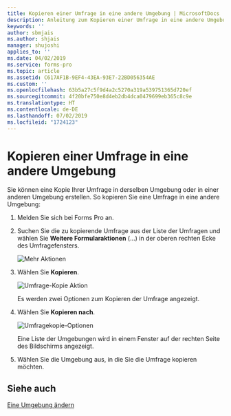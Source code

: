 ```yaml
---
title: Kopieren einer Umfrage in eine andere Umgebung | MicrosoftDocs
description: Anleitung zum Kopieren einer Umfrage in eine andere Umgebung in Microsoft Forms Pro.
keywords: ''
author: sbmjais
ms.author: shjais
manager: shujoshi
applies_to: ''
ms.date: 04/02/2019
ms.service: forms-pro
ms.topic: article
ms.assetid: C617AF1B-9EF4-43EA-93E7-22BD056354AE
ms.custom: ''
ms.openlocfilehash: 63b5a27c5f9d4a2c5270a319a539751365d720ef
ms.sourcegitcommit: 4f20bfe750e8d4eb2db4dca0479699eb365c8c9e
ms.translationtype: HT
ms.contentlocale: de-DE
ms.lasthandoff: 07/02/2019
ms.locfileid: "1724123"
---
```

# <a name="copy-a-survey-to-another-environment"></a>Kopieren einer Umfrage in eine andere Umgebung



Sie können eine Kopie Ihrer Umfrage in derselben Umgebung oder in einer anderen Umgebung erstellen. So kopieren Sie eine Umfrage in eine andere Umgebung:

1. Melden Sie sich bei Forms Pro an. 

2. Suchen Sie die zu kopierende Umfrage aus der Liste der Umfragen und wählen Sie **Weitere Formularaktionen** (...) in der oberen rechten Ecke des Umfragefensters. 

    ![Mehr Aktionen](media/survey-more-actions.png "Mehr Aktionen")

3. Wählen Sie **Kopieren**.

    ![Umfrage-Kopie Aktion](media/survey-copy.png "Umfrage-Kopie Aktion")

    Es werden zwei Optionen zum Kopieren der Umfrage angezeigt.

4. Wählen Sie **Kopieren nach**.

    ![Umfragekopie-Optionen](media/survey-copy-options.png "Umfragekopie-Optionen")

    Eine Liste der Umgebungen wird in einem Fenster auf der rechten Seite des Bildschirms angezeigt.

5. Wählen Sie die Umgebung aus, in die Sie die Umfrage kopieren möchten.

## <a name="see-also"></a>Siehe auch

[Eine Umgebung ändern](change-environment.md)